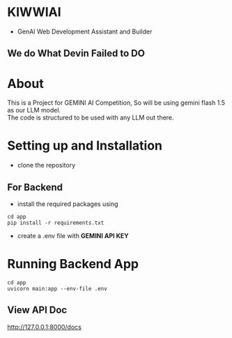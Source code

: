 # KIWWIAI
- GenAI Web Development Assistant and Builder

## We do What Devin Failed to DO


# About
  This is a Project for GEMINI AI Competition, So will be using gemini flash 1.5 as our LLM model.<br>
  The code is structured to be used with any LLM out there.

# Setting up and Installation

- clone the repository

## For Backend
- install the required packages using
```
cd app
pip install -r requirements.txt
```
- create a .env file with **GEMINI API KEY**

# Running Backend App
```
cd app
uvicorn main:app --env-file .env
```
## View API Doc
http://127.0.0.1:8000/docs
